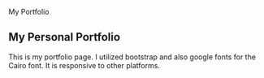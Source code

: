 <a hrer="https://medszilla26.github.io/">My Portfolio</a>

## My Personal Portfolio

This is my portfolio page.
I utilized bootstrap and also google fonts for the Cairo font.
It is responsive to other platforms.
